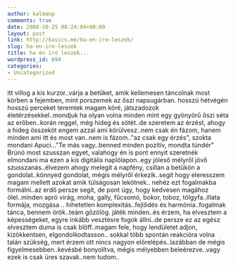 ```yaml
---
author: kalmanp
comments: true
date: 2008-10-25 08:24:04+00:00
layout: post
link: http://kavics.me/ha-en-iro-leszek/
slug: ha-en-iro-leszek
title: ha én író leszek...
wordpress_id: 694
categories:
- Uncategorized
---
```


itt villog a kis kurzor..várja a betűket, amik kellemesen táncolnak most körben a fejemben, mint porszemek az őszi napsugárban. hosszú hétvégén hosszú perceket teremtek magam köré, játszadozok életérzésekkel..mondjuk ha olyan volna minden mint egy gyönyörű őszi séta az erőben..korán reggel, még hideg és sötét..de szeretem az érzést, ahogy a hideg összeköt engem azzal ami körülvesz..nem csak én fázom, hanem minden ami itt és most van..nem is fázom.."az csak egy érzés", szokta mondani Apuci..."Te más vagy..benned minden pozítív, mondta tündér"
Brúnó most szusszan egyet, valahogy én is pont ennyit szeretnék elmondani ma ezen a kis digitális naplólapon..egy jóleső mélyről jövő szusszanás..élvezem ahogy melegít a napfény, csillan a betűkön a gondolat..könnyed gondolat, mégis mélyről érkezik..segít hogy eleresszem magam mellett azokat amik túlságosan lekötnek..
nehéz ezt fogalmakba formálni..az erdő persze segít, de pont úgy, hogy kedvesen magához ölel..minden apró virág, moha, gally, fűcsomó, bokor, toboz, tölgyfa..illata formája, mozgása .. hihetetlen komplexitás..fejlődés és harmónia..fogalmak tánca, bennem örök..teám gőzölög.
játék minden..és érzem, ha elvesztem a képességeket, egyre inkább vesztésre fogok állni..de persze ez az egész elvesztem duma is csak blöff..magam fele, hogy lendületet adjon, kizökkentsen, elgondolkodtasson..
sokkal több spontán reakcióra volna talán szükség, mert érzem ott nincs nagyon előrelépés..lazábban de mégis figyelmesebben..kevésbé bonyolítva, mégis mélyebben beleérezve..vagy ezek is csak üres szavak..nem tudom..
